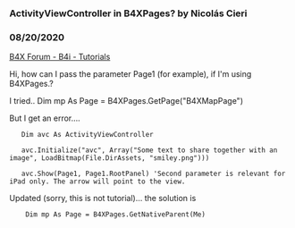 ### ActivityViewController in B4XPages? by Nicolás Cieri
### 08/20/2020
[B4X Forum - B4i - Tutorials](https://www.b4x.com/android/forum/threads/121420/)

Hi, how can I pass the parameter Page1 (for example), if I'm using B4XPages.?  
  
I tried.. Dim mp As Page = B4XPages.GetPage("B4XMapPage")  
  
But I get an error….  
  

```B4X
   Dim avc As ActivityViewController  
  
   avc.Initialize("avc", Array("Some text to share together with an image", LoadBitmap(File.DirAssets, "smiley.png")))  
  
   avc.Show(Page1, Page1.RootPanel) 'Second parameter is relevant for iPad only. The arrow will point to the view.
```

  
  
  
  
Updated (sorry, this is not tutorial)… the solution is  
  

```B4X
    Dim mp As Page = B4XPages.GetNativeParent(Me)
```